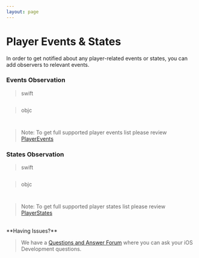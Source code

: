 ```yaml
---
layout: page
---
```


# Player Events & States

In order to get notified about any player-related events or states, you can add observers to relevant events.

### Events Observation

>swift

```swift


```
>objc

```objc


```

>Note: To get full supported player events list please review [PlayerEvents](https://kaltura.github.io/playkit/api/ios/Classes/PlayerEvents.html)

### States Observation

>swift

```swift


```
>objc

```objc


```

>Note: To get full supported player states list please review [PlayerStates	](https://kaltura.github.io/playkit/api/ios/Enums/PlayerState.html)

</br>
**Having Issues?**

> We have a [Questions and Answer Forum](https://forum.kaltura.org/c/playkit) where you can ask your iOS Development questions.
